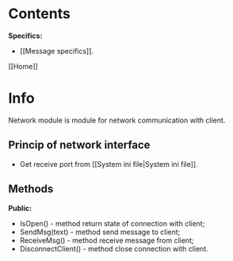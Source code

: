 # Contents
**Specifics:**
- [[Message specifics]].

[[Home]]

# Info
Network module is module for network communication with client.

## Princip of network interface
- Get receive port from [[System ini file|System ini file]].

## Methods
**Public:**
- IsOpen() - method return state of connection with client;
- SendMsg(text) - method send message to client;
- ReceiveMsg() - method receive message from client;
- DisconnectClient() - method close connection with client.